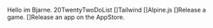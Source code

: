 Hello im Bjarne.
20TwentyTwoDoList
[]Tailwind
[]Alpine.js
[]Release a game.
[]Release an app on the AppStore.

<!---
bvoigtlaender/bvoigtlaender is a ✨ special ✨ repository because its `README.md` (this file) appears on your GitHub profile.
You can click the Preview link to take a look at your changes.
--->

